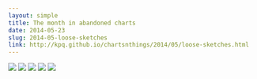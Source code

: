 ```yaml
---
layout: simple
title: The month in abandoned charts
date: 2014-05-23
slug: 2014-05-loose-sketches
link: http://kpq.github.io/chartsnthings/2014/05/loose-sketches.html
---
```


<img src="{{site.baseurl}}/post-assets/{{page.slug}}/Screenshot 2014-04-07 17.16.37.png">
<img src="{{site.baseurl}}/post-assets/{{page.slug}}/Screenshot 2014-04-15 13.40.46.png">
<img src="{{site.baseurl}}/post-assets/{{page.slug}}/Screenshot 2014-04-30 10.38.31.png">
<img src="{{site.baseurl}}/post-assets/{{page.slug}}/Screenshot 2014-04-30 10.48.24.png">
<img src="{{site.baseurl}}/post-assets/{{page.slug}}/Screenshot 2014-05-17 12.18.29.png">






